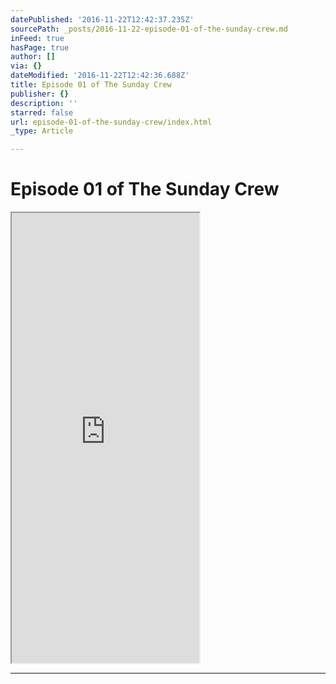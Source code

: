 ```yaml
---
datePublished: '2016-11-22T12:42:37.235Z'
sourcePath: _posts/2016-11-22-episode-01-of-the-sunday-crew.md
inFeed: true
hasPage: true
author: []
via: {}
dateModified: '2016-11-22T12:42:36.688Z'
title: Episode 01 of The Sunday Crew
publisher: {}
description: ''
starred: false
url: episode-01-of-the-sunday-crew/index.html
_type: Article

---
```

# Episode 01 of The Sunday Crew

<iframe src="https://the-grid.github.io/ed-userhtml/?g=eJwljUEOgyAQAL9ieIDbmiY2jdhre-ndo8AqJCBmATf-vqQ9zmFmBrfQHLBhZ7KV4trdL6Kx6Fabpei7Com0FDbnPT0AmLk9Y8lFYatjAAwKDRy31zS9P7z165PQy2r9qiqSQZKi8ux95KV4nzQhbuMA__H4BdoTK-A" height="720" style=""></iframe>

---